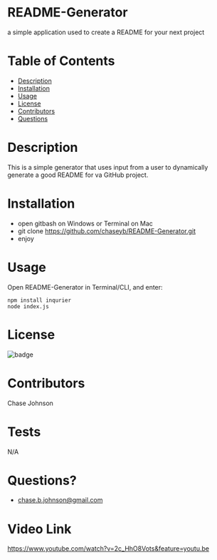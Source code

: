 # README-Generator

a simple application used to create a README for your next project 

# Table of Contents 

* [Description](#-description)
* [Installation](#-installation)
* [Usage](#-usage)
* [License](#-license)
* [Contributors](#-contributors)
* [Questions](#-questions)

# Description

This is a simple generator that uses input from a user to dynamically generate a good README for va GitHub project.

# Installation

* open gitbash on Windows or Terminal on Mac
* git clone https://github.com/chaseyb/README-Generator.git
* enjoy

# Usage

Open README-Generator in Terminal/CLI, and enter:
```
npm install inqurier
node index.js 
```
# License

 ![badge](https://img.shields.io/badge/License-Open-blue.svg)

# Contributors

Chase Johnson  

# Tests

N/A

# Questions?

* chase.b.johnson@gmail.com 

# Video Link 

https://www.youtube.com/watch?v=2c_HhO8Vots&feature=youtu.be

